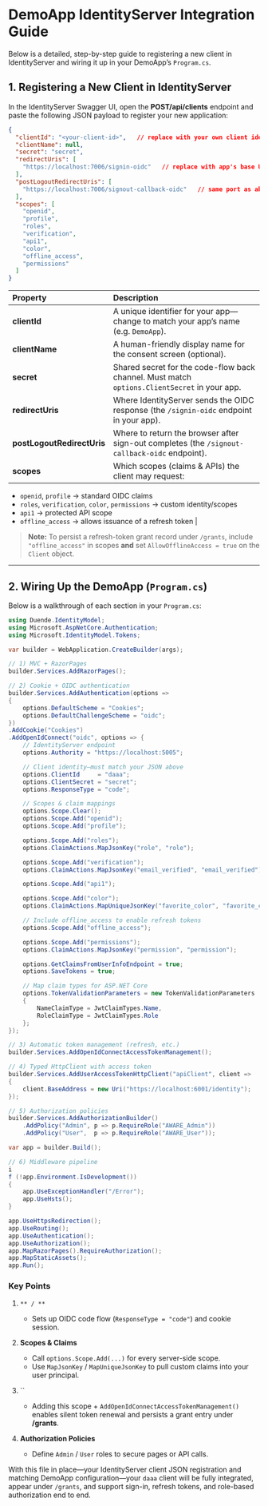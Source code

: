 
# DemoApp IdentityServer Integration Guide

Below is a detailed, step-by-step guide to registering a new client in IdentityServer and wiring it up in your DemoApp’s `Program.cs`.


## 1. Registering a New Client in IdentityServer

In the IdentityServer Swagger UI, open the **POST/api/clients** endpoint and paste the following JSON payload to register your new application:
````json
{
  "clientId": "<your-client-id>",   // replace with your own client identifier (e.g., "daaa")
  "clientName": null,       
  "secret": "secret",
  "redirectUris": [
    "https://localhost:7006/signin-oidc"   // replace with app's base URL port (applicationUrl)
  ],
  "postLogoutRedirectUris": [
    "https://localhost:7006/signout-callback-oidc"   // same port as above
  ], 
  "scopes": [
    "openid",
    "profile",
    "roles",
    "verification",
    "api1",
    "color",
    "offline_access",
    "permissions"
  ]
}
````


| Property | Description |
| :------- | :---------- |
| **clientId** | A unique identifier for your app—change to match your app’s name (e.g. `DemoApp`). |
| **clientName** | A human-friendly display name for the consent screen (optional). |
| **secret** | Shared secret for the code-flow back channel. Must match `options.ClientSecret` in your app. |
| **redirectUris** | Where IdentityServer sends the OIDC response (the `/signin-oidc` endpoint in your app). |
| **postLogoutRedirectUris** | Where to return the browser after sign-out completes (the `/signout-callback-oidc` endpoint). |
| **scopes** | Which scopes (claims & APIs) the client may request: |

* `openid`, `profile` → standard OIDC claims
* `roles`, `verification`, `color`, `permissions` → custom identity/scopes
* `api1` → protected API scope
* `offline_access` → allows issuance of a refresh token  |

> **Note:** To persist a refresh-token grant record under `/grants`, include `"offline_access"` in scopes **and** set `AllowOfflineAccess = true` on the `Client` object.

---

## 2. Wiring Up the DemoApp (`Program.cs`)

Below is a walkthrough of each section in your `Program.cs`:

```csharp
using Duende.IdentityModel;
using Microsoft.AspNetCore.Authentication;
using Microsoft.IdentityModel.Tokens;

var builder = WebApplication.CreateBuilder(args);

// 1) MVC + RazorPages
builder.Services.AddRazorPages();

// 2) Cookie + OIDC authentication
builder.Services.AddAuthentication(options =>
{
    options.DefaultScheme = "Cookies";
    options.DefaultChallengeScheme = "oidc";
})
.AddCookie("Cookies")
.AddOpenIdConnect("oidc", options => {
    // IdentityServer endpoint
    options.Authority = "https://localhost:5005";

    // Client identity—must match your JSON above
    options.ClientId     = "daaa";
    options.ClientSecret = "secret";
    options.ResponseType = "code";

    // Scopes & claim mappings
    options.Scope.Clear();
    options.Scope.Add("openid");
    options.Scope.Add("profile");

    options.Scope.Add("roles");
    options.ClaimActions.MapJsonKey("role", "role");

    options.Scope.Add("verification");
    options.ClaimActions.MapJsonKey("email_verified", "email_verified");

    options.Scope.Add("api1");

    options.Scope.Add("color");
    options.ClaimActions.MapUniqueJsonKey("favorite_color", "favorite_color");

    // Include offline_access to enable refresh tokens
    options.Scope.Add("offline_access");

    options.Scope.Add("permissions");
    options.ClaimActions.MapJsonKey("permission", "permission");

    options.GetClaimsFromUserInfoEndpoint = true;
    options.SaveTokens = true;

    // Map claim types for ASP.NET Core
    options.TokenValidationParameters = new TokenValidationParameters
    {
        NameClaimType = JwtClaimTypes.Name,
        RoleClaimType = JwtClaimTypes.Role
    };
});

// 3) Automatic token management (refresh, etc.)
builder.Services.AddOpenIdConnectAccessTokenManagement();

// 4) Typed HttpClient with access token
builder.Services.AddUserAccessTokenHttpClient("apiClient", client =>
{
    client.BaseAddress = new Uri("https://localhost:6001/identity");
});

// 5) Authorization policies
builder.Services.AddAuthorizationBuilder()
    .AddPolicy("Admin", p => p.RequireRole("AWARE_Admin"))
    .AddPolicy("User",  p => p.RequireRole("AWARE_User"));

var app = builder.Build();

// 6) Middleware pipeline
i
f (!app.Environment.IsDevelopment())
{
    app.UseExceptionHandler("/Error");
    app.UseHsts();
}

app.UseHttpsRedirection();
app.UseRouting();
app.UseAuthentication();
app.UseAuthorization();
app.MapRazorPages().RequireAuthorization();
app.MapStaticAssets();
app.Run();
```

### Key Points

1. `** / **`

   * Sets up OIDC code flow (`ResponseType = "code"`) and cookie session.

2. **Scopes & Claims**

   * Call `options.Scope.Add(...)` for every server-side scope.
   * Use `MapJsonKey` / `MapUniqueJsonKey` to pull custom claims into your user principal.

3. \`\`

   * Adding this scope + `AddOpenIdConnectAccessTokenManagement()` enables silent token renewal and persists a grant entry under **/grants**.

4. **Authorization Policies**

   * Define `Admin` / `User` roles to secure pages or API calls.

With this file in place—your IdentityServer client JSON registration and matching DemoApp configuration—your `daaa` client will be fully integrated, appear under `/grants`, and support sign-in, refresh tokens, and role-based authorization end to end.
